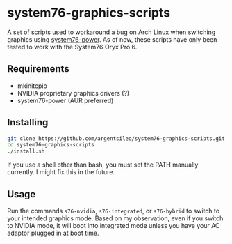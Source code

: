 # system76-graphics-scripts

A set of scripts used to workaround a bug on Arch Linux when switching graphics
using [system76-power](https://github.com/pop-os/system76-power/). As of now,
these scripts have only been tested to work with the System76 Oryx Pro 6.

## Requirements

- mkinitcpio
- NVIDIA proprietary graphics drivers (?)
- system76-power (AUR preferred)

## Installing

```sh
git clone https://github.com/argentsileo/system76-graphics-scripts.git
cd system76-graphics-scripts
./install.sh
```

If you use a shell other than bash, you must set the PATH manually currently.
I might fix this in the future.

## Usage

Run the commands `s76-nvidia`, `s76-integrated`, or `s76-hybrid` to switch to
your intended graphics mode. Based on my observation, even if you switch to
NVIDIA mode, it will boot into integrated mode unless you have your AC adaptor
plugged in at boot time.
